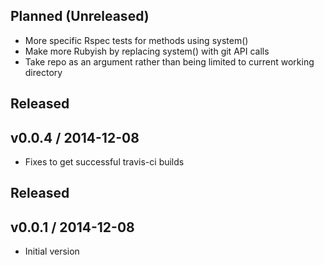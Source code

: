 ## Planned (Unreleased)
* More specific Rspec tests for methods using system()
* Make more Rubyish by replacing system() with git API calls
* Take repo as an argument rather than being limited to current working
  directory

## Released
## v0.0.4 / 2014-12-08
* Fixes to get successful travis-ci builds

## Released
## v0.0.1 / 2014-12-08
* Initial version
